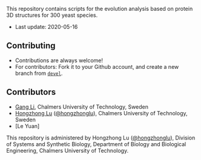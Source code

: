 This repository contains scripts for the evolution analysis based on protein 3D structures for 300 yeast species.
* Last update: 2020-05-16


## Contributing

* Contributions are always welcome! 
* For contributors: Fork it to your Github account, and create a new branch from [`devel`](https://github.com/SysBioChalmers/Evolution_of_Protein_3D_Structure/tree/Dev).
  
## Contributors

* [Gang Li](https://www.sysbio.se/people/gang-li), Chalmers University of Technology, Sweden
* [Hongzhong Lu](https://www.sysbio.se/people/hongzhong-lu) ([@hongzhonglu](https://github.com/hongzhonglu)), Chalmers University of Technology, Sweden
* [Le Yuan]

This repository is administered by Hongzhong Lu ([@hongzhonglu](https://github.com/hongzhonglu)), Division of Systems and Synthetic Biology, Department of Biology and Biological Engineering, Chalmers University of Technology.
